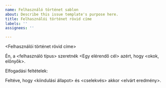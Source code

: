 ```yaml
---
name: Felhasználó történet sablon
about: Describe this issue template's purpose here.
title: Felhasználói történet rövid címe
labels: ''
assignees: ''

---
```


<Felhasználói történet rövid címe>

Én, a <felhasználó típus>
szeretnék <Egy elérendő cél>
azért, hogy <okok, előnyők>.

Elfogadási feltételek:

Feltéve, hogy <kiindulási állapot>
és <cselekvés>
akkor <elvárt eredmény>.
